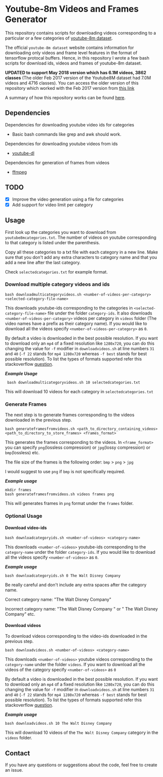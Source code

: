 # Youtube-8m Videos and Frames Generator
This repository contains scripts for downloading videos corresponding to a particular or a few categories of [youtube-8m dataset](https://research.google.com/youtube8m/index.html).

The official `youtube-8m dataset` website contains information for downloading only videos and frame level features in the format of tensorflow protocal buffers. Hence, in this repository I wrote a few bash scripts for download ids, videos and frames of youtube-8m dataset.

**UPDATED to support May 2018 version which has 6.1M videos, 3862 classes** (The older Feb 2017 version of the Youtube8M dataset had 7.0M videos and 4716 classes). You can access the older version of this repository which worked with the Feb 2017 version from [this link](https://github.com/gsssrao/youtube-8m-videos-frames/tree/4b4c35e8698a3b4222a680f5ad1e8df37b7cbe66)

A summary of how this repository works can be found [here](https://github.com/gsssrao/youtube-8m-videos-frames/issues/2).

## Dependencies

Dependencies for downloading youtube video ids for categories

* Basic bash commands like grep and awk should work.

Dependencies for downloading youtube videos from ids

* [youtube-dl](https://github.com/rg3/youtube-dl#installation)

Dependencies for generation of frames from videos

* [ffmpeg](https://www.ffmpeg.org/download.html)

## TODO
- [x] Improve the video generation using a file for categories
- [x] Add support for video limit per category

## Usage 

First look up the categories you want to download from `youtube8mcategories.txt`. The number of videos on youtube corresponding to that category is listed under the parenthesis.

Copy all these categories to a txt file with each category in a new line. Make sure that you don't add any extra characters to category name and that you add a new line after the last category.

Check `selectedcategories.txt` for example format. 


### Download multiple category videos and ids

```
bash downloadmulticategoryvideos.sh <number-of-videos-per-category> <selected-category-file-name>
```

This downloads youtube-ids corresponding to the categories in `<selected-category-file-name>` file under the folder `category-ids`. It also downloads `<number-of-videos-per-category>` videos per category in `videos` folder (The video names have a prefix as their category name). If you would like to download all the videos specify `<number-of-videos-per-category>` as `0`.

By default a video is downloaded in the best possible resolution. If you want to download only an `mp4` of a fixed resolution like `1280x720`, you can do this changing the value for `-f` modifier in `downloadvideos.sh` at line numbers `31` and `40` (`-f 22` stands for `mp4 1280x720` whereas `-f best` stands for best possible resolution). To list the types of formats supported refer this stackoverflow [question](https://askubuntu.com/questions/486297/how-to-select-video-quality-from-youtube-dl).


***Example Usage***
```
 bash downloadmulticategoryvideos.sh 10 selectedcategories.txt
```

This will download 10 videos for each category in `selectedcategories.txt`

### Generate Frames

The next step is to generate frames corresponding to the videos downloaded in the previous step.
```
bash generateframesfromvideos.sh <path_to_directory_containing_videos> <path_to_directory_to_store_frames> <frames_format>
```

This generates the frames corresponding to the videos. In `<frame_format>` you can specify `png`(lossless compression) or `jpg`(lossy compression) or `bmp`(lossless) etc.

The file size of the frames is the following order: `bmp` > `png` > `jpg`

I would suggest to use `png` if `bmp` is not specifically required. 

***Example usage***
```
mkdir frames
bash generateframesfromvideos.sh videos frames png
```
This will generates frames in `png` format under the `frames` folder.

### Optional Usage

#### Download video-ids  

```
bash downloadcategoryids.sh <number-of-videos> <category-name>
```

This downloads `<number-of-videos>` youtube-ids corresponding to the `category-name` under the folder `category-ids`. If you would like to download all the videos specify `<number-of-videos>` as `0`.

***Example usage***

```
bash downloadcategoryids.sh 0 The Walt Disney Company
```

Be really careful and don't include any extra spaces after the category name. 

Correct category name: "The Walt Disney Company"

Incorrect category name: "The Walt Disney Company " or " The Walt Disney Company" etc.

#### Download videos 

To download videos corresponding to the video-ids downloaded in the previous step.
```
bash downloadvideos.sh <number-of-videos> <category-name>
```

This downloads `<number-of-videos>` youtube videos corresponding to the `category-name` under the folder `videos`. If you want to download all the videos of the category specify `<number-of-videos>` as `0`

By default a video is downloaded in the best possible resolution. If you want to download only an `mp4` of a fixed resolution like `1280x720`, you can do this changing the value for `-f` modifier in `downloadvideos.sh` at line numbers `31` and `40` (`-f 22` stands for `mp4 1280x720` whereas `-f best` stands for best possible resolution). To list the types of formats supported refer this stackoverflow [question](https://askubuntu.com/questions/486297/how-to-select-video-quality-from-youtube-dl).

***Example usage***
```
bash downloadvideos.sh 10 The Walt Disney Company
```

This will download 10 videos of the `The Walt Disney Company` category in the `videos` folder.


## Contact

If you have any questions or suggestions about the code, feel free to create an issue.

